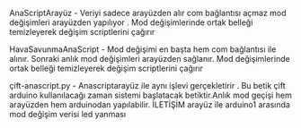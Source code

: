 AnaScriptArayüz -
Veriyi sadece arayüzden alır com bağlantısı açmaz mod değişimleri arayüzden yapılıyor . Mod değişimlerinde ortak belleği temizleyerek değişim scriptlerini çağırır

HavaSavunmaAnaScript -
Mod değişimi en başta hem com bağlantısı ile alınır. Sonraki anlık mod değişimleri arayüzden sağlanır.  Mod değişimlerinde ortak belleği temizleyerek değişim scriptlerini çağırır

çift-anascript.py -
Anascriptarayüz ile aynı işlevi gerçekletirir . Bu betik çift arduino kullanılacağı zaman sistemi başlatacak betiktir.Anlık mod geçişi hem arayüzden hem arduinodan yapılabilir.
İLETİŞİM
arayüz ile arduino1 arasında mod değişim  verisi led yanması 

